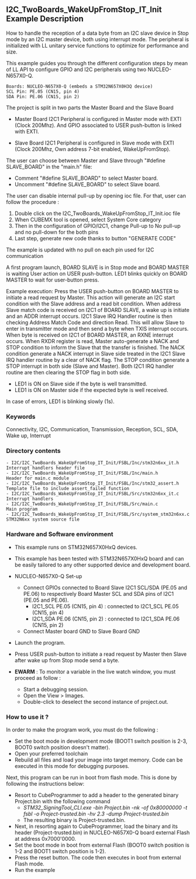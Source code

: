 ## <b>I2C_TwoBoards_WakeUpFromStop_IT_Init Example Description</b>

How to handle the reception of a data byte from an I2C slave device in
Stop mode by an I2C master device, both using interrupt mode. The
peripheral is initialized with LL unitary service functions to optimize for
performance and size.

This example guides you through the different configuration steps by mean of LL API
to configure GPIO and I2C peripherals using two NUCLEO-N657X0-Q.

    Boards: NUCLEO-N657X0-Q (embeds a STM32N657X0H3Q device)
    SCL Pin: PE.05 (CN15, pin 4)
    SDA Pin: PE.06 (CN15, pin 2)

The project is split in two parts the Master Board and the Slave Board

- Master Board
  I2C1 Peripheral is configured in Master mode with EXTI (Clock 200Mhz).
  And GPIO associated to USER push-button is linked with EXTI.

- Slave Board
  I2C1 Peripheral is configured in Slave mode with EXTI (Clock 200Mhz,
  Own address 7-bit enabled, WakeUpFromStop).

The user can choose between Master and Slave through "#define SLAVE_BOARD"
in the "main.h" file:

- Comment "#define SLAVE_BOARD" to select Master board.
- Uncomment "#define SLAVE_BOARD" to select Slave board.

The user can disable internal pull-up by opening ioc file.
For that, user can follow the procedure :

1. Double click on the I2C_TwoBoards_WakeUpFromStop_IT_Init.ioc file
2. When CUBEMX tool is opened, select System Core category
3. Then in the configuration of GPIO/I2C1, change Pull-up to No pull-up and no pull-down for the both pins
4. Last step, generate new code thanks to button "GENERATE CODE"

The example is updated with no pull on each pin used for I2C communication

A first program launch, BOARD SLAVE is in Stop mode and BOARD MASTER is waiting User action on USER push-button.
LED1 blinks quickly on BOARD MASTER to wait for user-button press.

Example execution:
Press the USER push-button on BOARD MASTER to initiate a read request by Master.
This action will generate an I2C start condition with the Slave address and a read bit condition.
When address Slave match code is received on I2C1 of BOARD SLAVE, a wake up is initiate and an ADDR interrupt occurs.
I2C1 Slave IRQ Handler routine is then checking Address Match Code and direction Read.
This will allow Slave to enter in transmitter mode and then send a byte when TXIS interrupt occurs.
When byte is received on I2C1 of BOARD MASTER, an RXNE interrupt occurs.
When RXDR register is read, Master auto-generate a NACK and STOP condition
to inform the Slave that the transfer is finished.
The NACK condition generate a NACK interrupt in Slave side treated in the I2C1 Slave IRQ handler routine by a clear of NACK flag.
The STOP condition generate a STOP interrupt in both side (Slave and Master). Both I2C1 IRQ handler routine are then
clearing the STOP flag in both side.

- LED1 is ON on Slave side if the byte is well transmitted.
- LED1 is ON on Master side if the expected byte is well received.

In case of errors, LED1 is blinking slowly (1s).

### <b>Keywords</b>

Connectivity, I2C, Communication, Transmission, Reception, SCL, SDA, Wake up, Interrupt

### <b>Directory contents</b>

    - I2C/I2C_TwoBoards_WakeUpFromStop_IT_Init/FSBL/Inc/stm32n6xx_it.h          Interrupt handlers header file
    - I2C/I2C_TwoBoards_WakeUpFromStop_IT_Init/FSBL/Inc/main.h                  Header for main.c module
    - I2C/I2C_TwoBoards_WakeUpFromStop_IT_Init/FSBL/Inc/stm32_assert.h          Template file to include assert_failed function
    - I2C/I2C_TwoBoards_WakeUpFromStop_IT_Init/FSBL/Src/stm32n6xx_it.c          Interrupt handlers
    - I2C/I2C_TwoBoards_WakeUpFromStop_IT_Init/FSBL/Src/main.c                  Main program
    - I2C/I2C_TwoBoards_WakeUpFromStop_IT_Init/FSBL/Src/system_stm32n6xx.c      STM32N6xx system source file

### <b>Hardware and Software environment</b>

  - This example runs on STM32N657X0HxQ devices.

  - This example has been tested with STM32N657X0HxQ board and can be
    easily tailored to any other supported device and development board.

  - NUCLEO-N657X0-Q Set-up
    - Connect GPIOs connected to Board Slave I2C1 SCL/SDA (PE.05 and PE.06)
    to respectively Board Master SCL and SDA pins of I2C1 (PE.05 and PE.06).
      - I2C1_SCL  PE.05 (CN15, pin 4) : connected to I2C1_SCL PE.05 (CN15, pin 4)
      - I2C1_SDA  PE.06 (CN15, pin 2) : connected to I2C1_SDA PE.06 (CN15, pin 2)
    - Connect Master board GND to Slave Board GND

  - Launch the program.
  - Press USER push-button to initiate a read request by Master
      then Slave after wake up from Stop mode send a byte.

  - **EWARM** : To monitor a variable in the live watch window, you must proceed as follow :
    - Start a debugging session.
    - Open the View > Images.
    - Double-click to deselect the second instance of project.out.

### <b>How to use it ?</b>

In order to make the program work, you must do the following :

 - Set the boot mode in development mode (BOOT1 switch position is 2-3, BOOT0 switch position doesn't matter).
 - Open your preferred toolchain
 - Rebuild all files and load your image into target memory. Code can be executed in this mode for debugging purposes.

Next, this program can be run in boot from flash mode. This is done by following the instructions below:

 - Resort to CubeProgrammer to add a header to the generated binary Project.bin with the following command
   - *STM32_SigningTool_CLI.exe -bin Project.bin -nk -of 0x80000000 -t fsbl -o Project-trusted.bin -hv 2.3 -dump Project-trusted.bin*
   - The resulting binary is Project-trusted.bin.
 - Next, in resorting again to CubeProgrammer, load the binary and its header (Project-trusted.bin) in NUCLEO-N657X0-Q board external Flash at address 0x7000'0000.
 - Set the boot mode in boot from external Flash (BOOT0 switch position is 1-2 and BOOT1 switch position is 1-2).
 - Press the reset button. The code then executes in boot from external Flash mode.
 - Run the example
